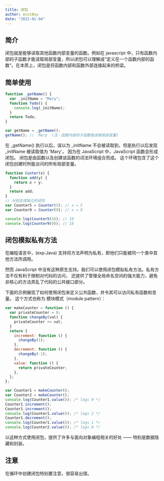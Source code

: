 ```yaml
---
title: 闭包
author: ecstAsy
date: "2022-01-04"
---
```


## 简介

闭包就是能够读取其他函数内部变量的函数。例如在 javascript 中，只有函数内部的子函数才能读取局部变量，所以闭包可以理解成“定义在一个函数内部的函数“。在本质上，闭包是将函数内部和函数外部连接起来的桥梁。

## 简单使用

```js
function _getName() {
  var _initName = "Mary";
  function Todo() {
    console.log(_initName);
  }
  return Todo;
}

var getName = _getName();
getName(); //  Mary  (注：函数内部的子函数能读取局部变量)
```

在 \_getName() 执行以后，误以为 \_initName 不会被读取到，但是执行以后发现 \_initName 被读取值为 ‘Mary'。
因为在 JavaScript 中，JavaScript 函数会形成闭包。
闭包是由函数以及创建该函数的词法环境组合而成。
这个环境包含了这个闭包创建时所能访问的所有局部变量。

```js
function Cunter(x) {
  function add(y) {
    return x + y;
  }
  return add;
}
// 分别生成独立的闭包
var Counter5 = Counter(5); // x = 5
var Counter9 = Counter(9); // x = 9

console.log(Counter5(5)); // 10
console.log(Counter9(9)); // 18
```

## 闭包模拟私有方法

在编程语言中，(exp:Java) 支持将方法声明为私有，即他们只能被同一个类中其他方法所调用。

然而 JavaScript 中没有这种原生支持。我们可以使用闭包模拟私有方法。私有方法不仅有利于限制对代码的访问，
还提供了管理全局命名空间的强大能力，避免非核心的方法弄乱了代码的公共接口部分。

下面的示例展现了如何使用闭包来定义公共函数，并令其可以访问私有函数和变量。
这个方式也称为 模块模式（module pattern）：

```js
var makeCounter = function () {
  var privateCounter = 0;
  function changeBy(val) {
    privateCounter += val;
  }
  return {
    increment: function () {
      changeBy(1);
    },
    decrement: function () {
      changeBy(-1);
    },
    value: function () {
      return privateCounter;
    },
  };
};

var Counter1 = makeCounter();
var Counter2 = makeCounter();
console.log(Counter1.value()); /* logs 0 */
Counter1.increment();
Counter1.increment();
console.log(Counter1.value()); /* logs 2 */
Counter1.decrement();
console.log(Counter1.value()); /* logs 1 */
console.log(Counter2.value()); /* logs 0 */
```

以这种方式使用闭包，提供了许多与面向对象编程相关的好处 —— 特别是数据隐藏和封装。

## 注意

在循环中创建闭包特别要注意，很容易出错。
